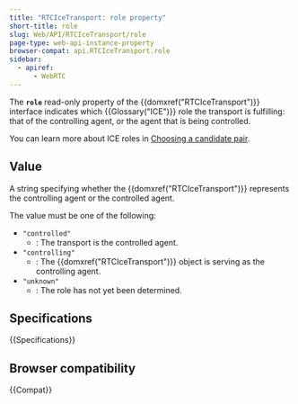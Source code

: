 ```yaml
---
title: "RTCIceTransport: role property"
short-title: role
slug: Web/API/RTCIceTransport/role
page-type: web-api-instance-property
browser-compat: api.RTCIceTransport.role
sidebar:
  - apiref:
      - WebRTC
---
```


The **`role`** read-only property of the {{domxref("RTCIceTransport")}} interface indicates which {{Glossary("ICE")}} role the transport is fulfilling: that of the controlling agent, or the agent that is being controlled.

You can learn more about ICE roles in [Choosing a candidate pair](/en-US/docs/Web/API/WebRTC_API/Connectivity#choosing_a_candidate_pair).

## Value

A string specifying whether the {{domxref("RTCIceTransport")}} represents the controlling agent or the controlled agent.

The value must be one of the following:

- `"controlled"`
  - : The transport is the controlled agent.
- `"controlling"`
  - : The {{domxref("RTCIceTransport")}} object is serving as the controlling agent.
- `"unknown"`
  - : The role has not yet been determined.

## Specifications

{{Specifications}}

## Browser compatibility

{{Compat}}
